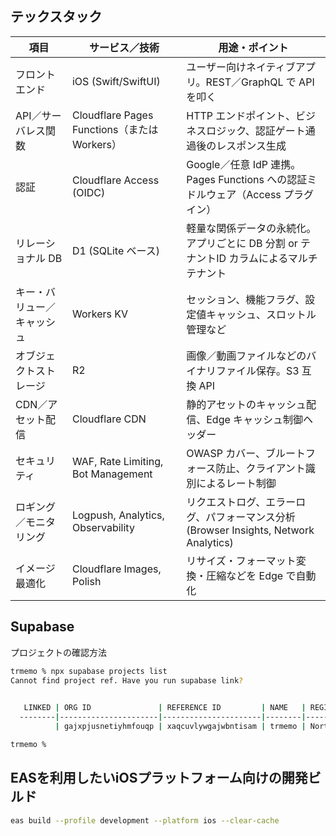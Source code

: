 ## テックスタック
| 項目            | サービス／技術                                          | 用途・ポイント                                                       |
| ------------- | ------------------------------------------------ | ------------------------------------------------------------- |
| フロントエンド       | iOS (Swift/SwiftUI)                              | ユーザー向けネイティブアプリ。REST／GraphQL で API を叩く                         |
| API／サーバレス関数   | Cloudflare Pages Functions（または Workers）          | HTTP エンドポイント、ビジネスロジック、認証ゲート通過後のレスポンス生成                        |
| 認証            | Cloudflare Access (OIDC)                         | Google／任意 IdP 連携。Pages Functions への認証ミドルウェア（Access プラグイン）     |
| リレーショナル DB    | D1 (SQLite ベース)                                  | 軽量な関係データの永続化。アプリごとに DB 分割 or テナントID カラムによるマルチテナント             |
| キー・バリュー／キャッシュ | Workers KV                                       | セッション、機能フラグ、設定値キャッシュ、スロットル管理など                                |
| オブジェクトストレージ   | R2                                               | 画像／動画ファイルなどのバイナリファイル保存。S3 互換 API                              |
| CDN／アセット配信    | Cloudflare CDN                                   | 静的アセットのキャッシュ配信、Edge キャッシュ制御ヘッダー                               |
| セキュリティ        | WAF, Rate Limiting, Bot Management               | OWASP カバー、ブルートフォース防止、クライアント識別によるレート制御                         |
| ロギング／モニタリング   | Logpush, Analytics, Observability                | リクエストログ、エラーログ、パフォーマンス分析 (Browser Insights, Network Analytics) |
| イメージ最適化       | Cloudflare Images, Polish                        | リサイズ・フォーマット変換・圧縮などを Edge で自動化                                 |

## Supabase
プロジェクトの確認方法
```bash
trmemo % npx supabase projects list
Cannot find project ref. Have you run supabase link?

  
   LINKED | ORG ID               | REFERENCE ID         | NAME   | REGION                 | CREATED AT (UTC)    
  --------|----------------------|----------------------|--------|------------------------|---------------------
          | gajxpjusnetiyhmfouqp | xaqcuvlywgajwbntisam | trmemo | Northeast Asia (Tokyo) | 2025-03-12 08:58:17 

trmemo % 
```

## EASを利用したいiOSプラットフォーム向けの開発ビルド
```bash
eas build --profile development --platform ios --clear-cache
```